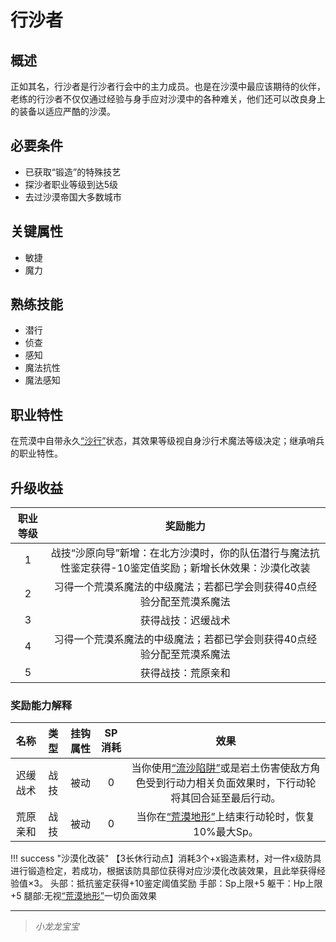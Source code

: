 # 行沙者

## 概述

正如其名，行沙者是行沙者行会中的主力成员。也是在沙漠中最应该期待的伙伴，老练的行沙者不仅仅通过经验与身手应对沙漠中的各种难关，他们还可以改良身上的装备以适应严酷的沙漠。

## 必要条件

* 已获取“锻造”的特殊技艺
* 探沙者职业等级到达5级
* 去过沙漠帝国大多数城市

## 关键属性

* 敏捷
* 魔力

## 熟练技能

* 潜行
* 侦查
* 感知
* 魔法抗性
* 魔法感知

## 职业特性

在荒漠中自带永久<a href="../../../../status/normal/#沙行" target="_blank">“沙行”</a>状态，其效果等级视自身沙行术魔法等级决定；继承哨兵的职业特性。

## 升级收益

职业等级|奖励能力
:--:|:--:
1|战技“沙原向导”新增：在北方沙漠时，你的队伍潜行与魔法抗性鉴定获得-10鉴定值奖励；新增长休效果：沙漠化改装
2|习得一个荒漠系魔法的中级魔法；若都已学会则获得40点经验分配至荒漠系魔法
3|获得战技：迟缓战术
4|习得一个荒漠系魔法的中级魔法；若都已学会则获得40点经验分配至荒漠系魔法
5|获得战技：荒原亲和

### 奖励能力解释

名称|类型|挂钩属性|SP消耗|效果
:--:|:--:|:--:|:--:|:--:
迟缓战术|战技|被动|0|当你使用<a href="../../../../status/terrain/#流沙陷阱" target="_blank">“流沙陷阱”</a>或是岩土伤害使敌方角色受到行动力相关负面效果时，下行动轮将其回合延至最后行动。
荒原亲和|战技|被动|0|当你在<a href="../../../../status/terrain/#荒漠地形" target="_blank">“荒漠地形”</a>上结束行动轮时，恢复10%最大Sp。

!!! success "沙漠化改装"
    【3长休行动点】消耗3个+x锻造素材，对一件x级防具进行锻造检定，若成功，根据该防具部位获得对应沙漠化改装效果，且此举获得经验值×3。
    头部：抵抗鉴定获得+10鉴定阈值奖励
    手部：Sp上限+5
    躯干：Hp上限+5
    腿部:无视<a href="../../../../status/terrain/#荒漠地形" target="_blank">“荒漠地形”</a>一切负面效果

---

> *小龙龙宝宝*